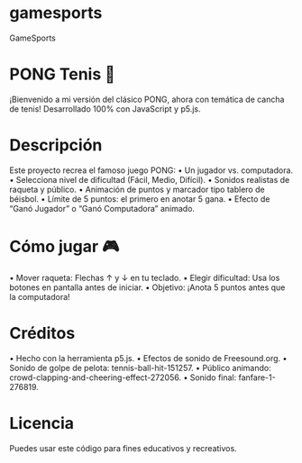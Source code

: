 # gamesports
GameSports

# PONG Tenis 🎾
¡Bienvenido a mi versión del clásico PONG, ahora con temática de cancha de tenis!
Desarrollado 100% con JavaScript y p5.js.

# Descripción
Este proyecto recrea el famoso juego PONG:
•	Un jugador vs. computadora.
•	Selecciona nivel de dificultad (Fácil, Medio, Difícil).
•	Sonidos realistas de raqueta y público.
•	Animación de puntos y marcador tipo tablero de béisbol.
•	Límite de 5 puntos: el primero en anotar 5 gana.
•	Efecto de “Ganó Jugador” o “Ganó Computadora” animado.

# Cómo jugar 🎮
•	Mover raqueta: Flechas ↑ y ↓ en tu teclado.
•	Elegir dificultad: Usa los botones en pantalla antes de iniciar.
•	Objetivo: ¡Anota 5 puntos antes que la computadora!

# Créditos
•	Hecho con la herramienta p5.js.
•	Efectos de sonido de Freesound.org.
•	Sonido de golpe de pelota: tennis-ball-hit-151257.
• Público animando: crowd-clapping-and-cheering-effect-272056.
•	Sonido final: fanfare-1-276819.

# Licencia
Puedes usar este código para fines educativos y recreativos.



